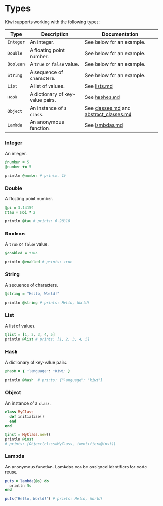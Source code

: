 # Types

Kiwi supports working with the following types: 

| Type | Description | Documentation |
| --- | --- | --- |
| `Integer` | An integer. | See below for an example. |
| `Double` | A floating point number. | See below for an example. |
| `Boolean` | A `true` or `false` value. | See below for an example. |
| `String` | A sequence of characters. | See below for an example. |
| `List` | A list of values. | See [lists.md](lists.md) |
| `Hash` | A dictionary of key-value pairs. | See [hashes.md](hashes.md) |
| `Object` | An instance of a `class`. | See [classes.md](classes.md) and [abstract_classes.md](abstract_classes.md) |
| `Lambda` | An anonymous function. | See [lambdas.md](lambdas.md) |

### Integer

An integer.

```ruby
@number = 5
@number += 5

println @number # prints: 10
```

### Double

A floating point number.

```ruby
@pi = 3.14159
@tau = @pi * 2

println @tau # prints: 6.28318
```

### Boolean

A `true` or `false` value.

```ruby
@enabled = true

println @enabled # prints: true
```

### String

A sequence of characters.

```ruby
@string = "Hello, World!"

println @string # prints: Hello, World!
```

### List

A list of values.

```ruby
@list = [1, 2, 3, 4, 5]
println @list # prints: [1, 2, 3, 4, 5]
```

### Hash

A dictionary of key-value pairs.

```ruby
@hash = { "language": "kiwi" }

println @hash  # prints: {"language": "kiwi"}
```

### Object

An instance of a `class`.

```ruby
class MyClass
  def initialize()
  end
end

@inst = MyClass.new()
println @inst
# prints: [Object(class=MyClass, identifier=@inst)]
```

### Lambda

An anonymous function. Lambdas can be assigned identifiers for code reuse.

```ruby
puts = lambda(@s) do
  println @s
end

puts("Hello, World!") # prints: Hello, World!
```

